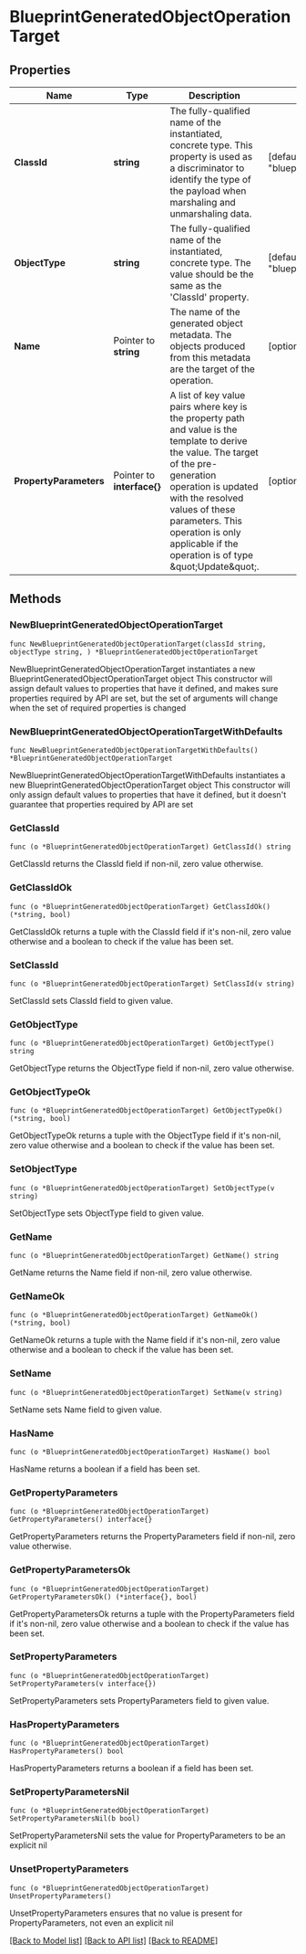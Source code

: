 # BlueprintGeneratedObjectOperationTarget

## Properties

Name | Type | Description | Notes
------------ | ------------- | ------------- | -------------
**ClassId** | **string** | The fully-qualified name of the instantiated, concrete type. This property is used as a discriminator to identify the type of the payload when marshaling and unmarshaling data. | [default to "blueprint.GeneratedObjectOperationTarget"]
**ObjectType** | **string** | The fully-qualified name of the instantiated, concrete type. The value should be the same as the &#39;ClassId&#39; property. | [default to "blueprint.GeneratedObjectOperationTarget"]
**Name** | Pointer to **string** | The name of the generated object metadata. The objects produced from this metadata are the target of the operation. | [optional] 
**PropertyParameters** | Pointer to **interface{}** | A list of key value pairs where key is the property path and value is the template to derive the value. The target of the pre-generation operation is updated with the resolved values of these parameters. This operation is only applicable if the operation is of type \&quot;Update\&quot;. | [optional] 

## Methods

### NewBlueprintGeneratedObjectOperationTarget

`func NewBlueprintGeneratedObjectOperationTarget(classId string, objectType string, ) *BlueprintGeneratedObjectOperationTarget`

NewBlueprintGeneratedObjectOperationTarget instantiates a new BlueprintGeneratedObjectOperationTarget object
This constructor will assign default values to properties that have it defined,
and makes sure properties required by API are set, but the set of arguments
will change when the set of required properties is changed

### NewBlueprintGeneratedObjectOperationTargetWithDefaults

`func NewBlueprintGeneratedObjectOperationTargetWithDefaults() *BlueprintGeneratedObjectOperationTarget`

NewBlueprintGeneratedObjectOperationTargetWithDefaults instantiates a new BlueprintGeneratedObjectOperationTarget object
This constructor will only assign default values to properties that have it defined,
but it doesn't guarantee that properties required by API are set

### GetClassId

`func (o *BlueprintGeneratedObjectOperationTarget) GetClassId() string`

GetClassId returns the ClassId field if non-nil, zero value otherwise.

### GetClassIdOk

`func (o *BlueprintGeneratedObjectOperationTarget) GetClassIdOk() (*string, bool)`

GetClassIdOk returns a tuple with the ClassId field if it's non-nil, zero value otherwise
and a boolean to check if the value has been set.

### SetClassId

`func (o *BlueprintGeneratedObjectOperationTarget) SetClassId(v string)`

SetClassId sets ClassId field to given value.


### GetObjectType

`func (o *BlueprintGeneratedObjectOperationTarget) GetObjectType() string`

GetObjectType returns the ObjectType field if non-nil, zero value otherwise.

### GetObjectTypeOk

`func (o *BlueprintGeneratedObjectOperationTarget) GetObjectTypeOk() (*string, bool)`

GetObjectTypeOk returns a tuple with the ObjectType field if it's non-nil, zero value otherwise
and a boolean to check if the value has been set.

### SetObjectType

`func (o *BlueprintGeneratedObjectOperationTarget) SetObjectType(v string)`

SetObjectType sets ObjectType field to given value.


### GetName

`func (o *BlueprintGeneratedObjectOperationTarget) GetName() string`

GetName returns the Name field if non-nil, zero value otherwise.

### GetNameOk

`func (o *BlueprintGeneratedObjectOperationTarget) GetNameOk() (*string, bool)`

GetNameOk returns a tuple with the Name field if it's non-nil, zero value otherwise
and a boolean to check if the value has been set.

### SetName

`func (o *BlueprintGeneratedObjectOperationTarget) SetName(v string)`

SetName sets Name field to given value.

### HasName

`func (o *BlueprintGeneratedObjectOperationTarget) HasName() bool`

HasName returns a boolean if a field has been set.

### GetPropertyParameters

`func (o *BlueprintGeneratedObjectOperationTarget) GetPropertyParameters() interface{}`

GetPropertyParameters returns the PropertyParameters field if non-nil, zero value otherwise.

### GetPropertyParametersOk

`func (o *BlueprintGeneratedObjectOperationTarget) GetPropertyParametersOk() (*interface{}, bool)`

GetPropertyParametersOk returns a tuple with the PropertyParameters field if it's non-nil, zero value otherwise
and a boolean to check if the value has been set.

### SetPropertyParameters

`func (o *BlueprintGeneratedObjectOperationTarget) SetPropertyParameters(v interface{})`

SetPropertyParameters sets PropertyParameters field to given value.

### HasPropertyParameters

`func (o *BlueprintGeneratedObjectOperationTarget) HasPropertyParameters() bool`

HasPropertyParameters returns a boolean if a field has been set.

### SetPropertyParametersNil

`func (o *BlueprintGeneratedObjectOperationTarget) SetPropertyParametersNil(b bool)`

 SetPropertyParametersNil sets the value for PropertyParameters to be an explicit nil

### UnsetPropertyParameters
`func (o *BlueprintGeneratedObjectOperationTarget) UnsetPropertyParameters()`

UnsetPropertyParameters ensures that no value is present for PropertyParameters, not even an explicit nil

[[Back to Model list]](../README.md#documentation-for-models) [[Back to API list]](../README.md#documentation-for-api-endpoints) [[Back to README]](../README.md)


